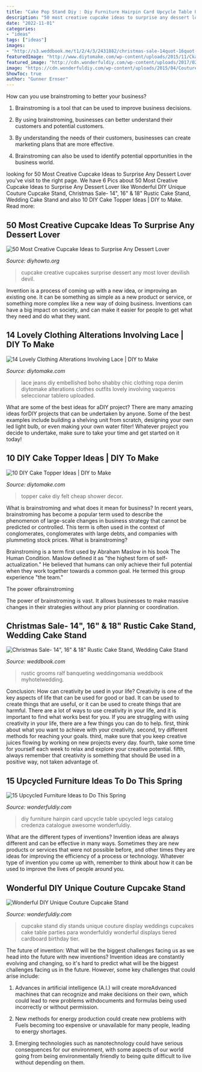 ```yaml
---
title: "Cake Pop Stand Diy : Diy Furniture Hairpin Card Upcycle Table Upcycled Legs Catalog Credenza Catalogue Awesome Wonderfuldiy"
description: "50 most creative cupcake ideas to surprise any dessert lover"
date: "2022-11-01"
categories:
- "ideas"
tags: ["ideas"]
images:
- "http://s3.weddbook.me/t1/2/4/3/2431882/christmas-sale-14quot-16quot-18quot-rustic-cake-stand-wedding-cake-stand-wedding-cake-woodland-wedding-barn-wood-rustic-chic-wedding.jpg"
featuredImage: "http://www.diytomake.com/wp-content/uploads/2015/11/Ckae-Topper-Felt.jpg"
featured_image: "http://cdn.wonderfuldiy.com/wp-content/uploads/2017/02/Card-catalogue-credenza.jpg"
image: "https://cdn.wonderfuldiy.com/wp-content/uploads/2015/04/Couture-Cupcake-Stand-4.jpg"
ShowToc: true
author: "Gunner Ernser"
---
```



How can you use brainstroming to better your business?
1. Brainstroming is a tool that can be used to improve business decisions.
2. By using brainstroming, businesses can better understand their customers and potential customers.

3. By understanding the needs of their customers, businesses can create marketing plans that are more effective.

4. Brainstroming can also be used to identify potential opportunities in the business world.

	

		
looking for 50 Most Creative Cupcake Ideas to Surprise Any Dessert Lover you've visit to the right page. We have 6 Pics about 50 Most Creative Cupcake Ideas to Surprise Any Dessert Lover like Wonderful DIY Unique Couture Cupcake Stand, Christmas Sale- 14&quot;, 16&quot; &amp; 18&quot; Rustic Cake Stand, Wedding Cake Stand and also 10 DIY Cake Topper Ideas | DIY to Make. Read more:
		
    
## 50 Most Creative Cupcake Ideas To Surprise Any Dessert Lover

<img loading=lazy src="http://www.diyhowto.org/wp-content/uploads/2015/12/DIYHowto-50-Most-Creative-Cupcake-Ideas-to-Surprise-Any-Dessert-Lover50-600x740.jpg" onerror="this.onerror=null;this.src='https://tse3.mm.bing.net/th?id=OIP.TsgtorDIye3QhQ-kFzFNPgHaJI&amp;pid=15.1';" alt="50 Most Creative Cupcake Ideas to Surprise Any Dessert Lover">

_Source: diyhowto.org_

>cupcake creative cupcakes surprise dessert any most lover devilish devil. 

	

Invention is a process of coming up with a new idea, or improving an existing one. It can be something as simple as a new product or service, or something more complex like a new way of doing business. Inventions can have a big impact on society, and can make it easier for people to get what they need and do what they want.

    
## 14 Lovely Clothing Alterations Involving Lace | DIY To Make

<img loading=lazy src="http://www.diytomake.com/wp-content/uploads/2016/11/Embellished-Jeans-Boho-Lace-Jeans.jpg" onerror="this.onerror=null;this.src='https://tse1.mm.bing.net/th?id=OIP.P30wJeI9-g4xzUfvtlugAQHaK-&amp;pid=15.1';" alt="14 Lovely Clothing Alterations Involving Lace | DIY to Make">

_Source: diytomake.com_

>lace jeans diy embellished boho shabby chic clothing ropa denim diytomake alterations clothes outfits lovely involving vaqueros seleccionar tablero uploaded. 

	

What are some of the best ideas for aDIY project?
There are many amazing ideas forDIY projects that can be undertaken by anyone. Some of the best examples include building a shelving unit from scratch, designing your own led light bulb, or even making your own water filter! Whatever project you decide to undertake, make sure to take your time and get started on it today!

    
## 10 DIY Cake Topper Ideas | DIY To Make

<img loading=lazy src="http://www.diytomake.com/wp-content/uploads/2015/11/Ckae-Topper-Felt.jpg" onerror="this.onerror=null;this.src='https://tse4.mm.bing.net/th?id=OIP.K3mwCwLJlZwzgahqPmQCXgHaLH&amp;pid=15.1';" alt="10 DIY Cake Topper Ideas | DIY to Make">

_Source: diytomake.com_

>topper cake diy felt cheap shower decor. 

	

What is brainstroming and what does it mean for business?
In recent years, brainstroming has become a popular term used to describe the phenomenon of large-scale changes in business strategy that cannot be predicted or controlled. This term is often used in the context of conglomerates, conglomerates with large debts, and companies with plummeting stock prices.
What is brainstroming?

Brainstroming is a term first used by Abraham Maslow in his book The Human Condition. Maslow defined it as "the highest form of self-actualization." He believed that humans can only achieve their full potential when they work together towards a common goal. He termed this group experience "the team."

The power ofbrainstroming

The power of brainstroming is vast. It allows businesses to make massive changes in their strategies without any prior planning or coordination.

    
## Christmas Sale- 14&quot;, 16&quot; &amp; 18&quot; Rustic Cake Stand, Wedding Cake Stand

<img loading=lazy src="http://s3.weddbook.me/t1/2/4/3/2431882/christmas-sale-14quot-16quot-18quot-rustic-cake-stand-wedding-cake-stand-wedding-cake-woodland-wedding-barn-wood-rustic-chic-wedding.jpg" onerror="this.onerror=null;this.src='https://tse2.mm.bing.net/th?id=OIP.YQDbWwGl7uEWkcQEN6FwYQHaLj&amp;pid=15.1';" alt="Christmas Sale- 14&quot;, 16&quot; &amp; 18&quot; Rustic Cake Stand, Wedding Cake Stand">

_Source: weddbook.com_

>rustic grooms ralf banqueting weddingomania weddbook myhotelwedding. 

	

Conclusion: How can creativity be used in your life?
Creativity is one of the key aspects of life that can be used for good or bad. It can be used to create things that are useful, or it can be used to create things that are harmful. There are a lot of ways to use creativity in your life, and it is important to find what works best for you. If you are struggling with using creativity in your life, there are a few things you can do to help. first, think about what you want to achieve with your creativity. second, try different methods for reaching your goals. third, make sure that you keep creative juices flowing by working on new projects every day. fourth, take some time for yourself each week to relax and explore your creative potential. fifth, always remember that creativity is something that should Be used in a positive way, not taken advantage of.

    
## 15 Upcycled Furniture Ideas To Do This Spring

<img loading=lazy src="http://cdn.wonderfuldiy.com/wp-content/uploads/2017/02/Card-catalogue-credenza.jpg" onerror="this.onerror=null;this.src='https://tse2.mm.bing.net/th?id=OIP.XD4MMv9_MHKTc1Z_CMNJTgHaLG&amp;pid=15.1';" alt="15 Upcycled Furniture Ideas to Do This Spring">

_Source: wonderfuldiy.com_

>diy furniture hairpin card upcycle table upcycled legs catalog credenza catalogue awesome wonderfuldiy. 

	

What are the different types of inventions?
Invention ideas are always different and can be effective in many ways. Sometimes they are new products or services that were not possible before, and other times they are ideas for improving the efficiency of a process or technology. Whatever type of invention you come up with, remember to think about how it can be used to improve the lives of people around you.

    
## Wonderful DIY Unique Couture Cupcake Stand

<img loading=lazy src="https://cdn.wonderfuldiy.com/wp-content/uploads/2015/04/Couture-Cupcake-Stand-4.jpg" onerror="this.onerror=null;this.src='https://tse4.mm.bing.net/th?id=OIP.14_7XjRssVlEpz1C2409YAHaMx&amp;pid=15.1';" alt="Wonderful DIY Unique Couture Cupcake Stand">

_Source: wonderfuldiy.com_

>cupcake stand diy stands unique couture display weddings cupcakes cake table parties para wonderfuldiy wonderful displays tiered cardboard birthday tier. 

	

The future of invention: What will be the biggest challenges facing us as we head into the future with new inventions?
Invention ideas are constantly evolving and changing, so it's hard to predict what will be the biggest challenges facing us in the future. However, some key challenges that could arise include:
1. Advances in artificial intelligence (A.I.) will create moreAdvanced machines that can recognize and make decisions on their own, which could lead to new problems withdocuments and formulas being used incorrectly or without permission.

2. New methods for energy production could create new problems with Fuels becoming too expensive or unavailable for many people, leading to energy shortages.

3. Emerging technologies such as nanotechnology could have serious consequences for our environment, with some aspects of our world going from being environmentally friendly to being quite difficult to live without depending on them.

